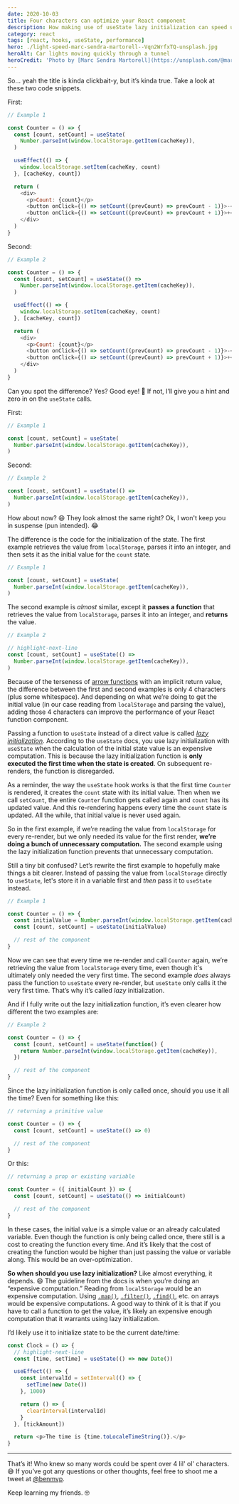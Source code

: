 ```yaml
---
date: 2020-10-03
title: Four characters can optimize your React component
description: How making use of useState lazy initialization can speed up your React function component
category: react
tags: [react, hooks, useState, performance]
hero: ./light-speed-marc-sendra-martorell--Vqn2WrfxTQ-unsplash.jpg
heroAlt: Car lights moving quickly through a tunnel
heroCredit: 'Photo by [Marc Sendra Martorell](https://unsplash.com/@marcsm)'
---
```


So… yeah the title is kinda clickbait-y, but it’s kinda true. Take a look at these two code snippets.

First:

```js
// Example 1

const Counter = () => {
  const [count, setCount] = useState(
    Number.parseInt(window.localStorage.getItem(cacheKey)),
  )

  useEffect(() => {
    window.localStorage.setItem(cacheKey, count)
  }, [cacheKey, count])

  return (
    <div>
      <p>Count: {count}</p>
      <button onClick={() => setCount((prevCount) => prevCount - 1)}>-</button>
      <button onClick={() => setCount((prevCount) => prevCount + 1)}>+</button>
    </div>
  )
}
```

Second:

```js
// Example 2

const Counter = () => {
  const [count, setCount] = useState(() =>
    Number.parseInt(window.localStorage.getItem(cacheKey)),
  )

  useEffect(() => {
    window.localStorage.setItem(cacheKey, count)
  }, [cacheKey, count])

  return (
    <div>
      <p>Count: {count}</p>
      <button onClick={() => setCount((prevCount) => prevCount - 1)}>-</button>
      <button onClick={() => setCount((prevCount) => prevCount + 1)}>+</button>
    </div>
  )
}
```

Can you spot the difference? Yes? Good eye! 🔬 If not, I’ll give you a hint and zero in on the `useState` calls.

First:

```js
// Example 1

const [count, setCount] = useState(
  Number.parseInt(window.localStorage.getItem(cacheKey)),
)
```

Second:

```js
// Example 2

const [count, setCount] = useState(() =>
  Number.parseInt(window.localStorage.getItem(cacheKey)),
)
```

How about now? 😄 They look almost the same right? Ok, I won't keep you in suspense (pun intended). 😂

The difference is the code for the initialization of the state. The first example retrieves the value from `localStorage`, parses it into an integer, and then sets it as the initial value for the `count` state.

```js
// Example 1

const [count, setCount] = useState(
  Number.parseInt(window.localStorage.getItem(cacheKey)),
)
```

The second example is _almost_ similar, except it **passes a function** that retrieves the value from `localStorage`, parses it into an integer, and **returns** the value.

```js
// Example 2

// highlight-next-line
const [count, setCount] = useState(() =>
  Number.parseInt(window.localStorage.getItem(cacheKey)),
)
```

Because of the terseness of [arrow functions](/blog/learning-es6-arrow-functions/) with an implicit return value, the difference between the first and second examples is only 4 characters (plus some whitespace). And depending on what we’re doing to get the initial value (in our case reading from `localStorage` and parsing the value), adding those 4 characters can improve the performance of your React function component.

Passing a function to `useState` instead of a direct value is called [_lazy initialization_](https://reactjs.org/docs/hooks-reference.html#lazy-initial-state). According to the `useState` docs, you use lazy initialization with `useState` when the calculation of the initial state value is an expensive computation. This is because the lazy initialization function is **only executed the first time when the state is created**. On subsequent re-renders, the function is disregarded.

As a reminder, the way the `useState` hook works is that the first time `Counter` is rendered, it creates the `count` state with its initial value. Then when we call `setCount`, the entire `Counter` function gets called again and `count` has its updated value. And this re-rendering happens every time the `count` state is updated. All the while, that initial value is never used again.

So in the first example, if we’re reading the value from `localStorage` for every re-render, but we only needed its value for the first render, **we’re doing a bunch of unnecessary computation.** The second example using the lazy initialization function prevents that unnecessary computation.

Still a tiny bit confused? Let’s rewrite the first example to hopefully make things a bit clearer. Instead of passing the value from `localStorage` directly to `useState`, let's store it in a variable first and _then_ pass it to `useState` instead.

```js
// Example 1

const Counter = () => {
  const initialValue = Number.parseInt(window.localStorage.getItem(cacheKey))
  const [count, setCount] = useState(initialValue)

  // rest of the component
}
```

Now we can see that every time we re-render and call `Counter` again, we’re retrieving the value from `localStorage` every time, even though it's ultimately only needed the very first time. The second example _does_ always pass the function to `useState` every re-render, but `useState` only calls it the very first time. That’s why it’s called _lazy_ initialization.

And if I fully write out the lazy initialization function, it’s even clearer how different the two examples are:

```js
// Example 2

const Counter = () => {
  const [count, setCount] = useState(function() {
    return Number.parseInt(window.localStorage.getItem(cacheKey)),
  })

  // rest of the component
}
```

Since the lazy initialization function is only called once, should you use it all the time? Even for something like this:

```js
// returning a primitive value

const Counter = () => {
  const [count, setCount] = useState(() => 0)

  // rest of the component
}
```

Or this:

```js
// returning a prop or existing variable

const Counter = ({ initialCount }) => {
  const [count, setCount] = useState(() => initialCount)

  // rest of the component
}
```

In these cases, the initial value is a simple value or an already calculated variable. Even though the function is only being called once, there still is a cost to creating the function every time. And it’s likely that the cost of creating the function would be higher than just passing the value or variable along. This would be an over-optimization.

**So when should you use lazy initialization?** Like almost everything, it depends. 😄 The guideline from the docs is when you’re doing an “expensive computation.” Reading from `localStorage` would be an expensive computation. Using [`.map()`](https://developer.mozilla.org/en-US/docs/Web/JavaScript/Reference/Global_Objects/Array/map), [`.filter()`](https://developer.mozilla.org/en-US/docs/Web/JavaScript/Reference/Global_Objects/Array/filter), [`.find()`](https://developer.mozilla.org/en-US/docs/Web/JavaScript/Reference/Global_Objects/Array/find), etc. on arrays would be expensive computations. A good way to think of it is that if you have to call a function to get the value, it’s likely an expensive enough computation that it warrants using lazy initialization.

I’d likely use it to initialize state to be the current date/time:

```js
const Clock = () => {
  // highlight-next-line
  const [time, setTime] = useState(() => new Date())

  useEffect(() => {
    const intervalId = setInterval(() => {
      setTime(new Date())
    }, 1000)

    return () => {
      clearInterval(intervalId)
    }
  }, [tickAmount])

  return <p>The time is {time.toLocaleTimeString()}.</p>
}
```

---

That’s it! Who knew so many words could be spent over 4 lil' ol' characters. 😅 If you’ve got any questions or other thoughts, feel free to shoot me a tweet at [@benmvp](https://twitter.com/benmvp).

Keep learning my friends. 🤓
